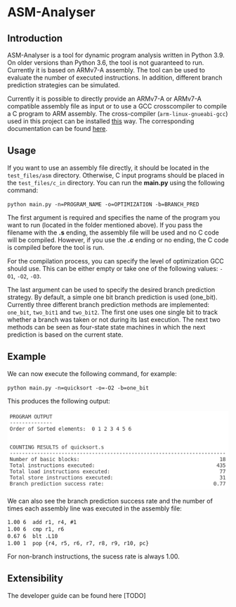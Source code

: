 # ASM-Analyser

## Introduction

ASM-Analyser is a tool for dynamic program analysis written in Python 3.9. On older versions than Python 3.6, the tool is not guaranteed to run. Currently it is based on ARMv7-A assembly. The tool can be used to evaluate the number of executed  instructions. In addition, different branch prediction strategies can be simulated.

Currently it is possible to directly provide an ARMv7-A or ARMv7-A compatible assembly file as input or to use a GCC crosscompiler to compile a C program to ARM assembly. The cross-compiler (`arm-linux-gnueabi-gcc`) used in this project can be installed [this](https://www.acmesystems.it/arm9_toolchain) way. The corresponding documentation can be found [here](https://gcc.gnu.org/onlinedocs/gcc/ARM-Options.html). 

## Usage

If you want to use an assembly file directly, it should be located in the `test_files/asm` directory. Otherwise, C input programs should be placed in the `test_files/c_in` directory. You can run the **main.py** using the following command:

`python main.py -n=PROGRAM_NAME -o=OPTIMIZATION -b=BRANCH_PRED`

The first argument is required and specifies the name of the program you want to run (located in the folder mentioned above). If you pass the filename with the **.s** ending, the assembly file will be used and no C code will be compiled. However, if you use the **.c** ending or no ending, the C code is compiled before the tool is run.

For the compilation process, you can specify the level of optimization GCC should use. This can be either empty or take one of the following values: `-O1`, `-O2`, `-O3`.

The last argument can be used to specify the desired branch prediction strategy. By default, a simple one bit branch prediction is used (one_bit). Currently three different branch prediction methods are implemented: `one_bit`, `two_bit1` and `two_bit2`. The first one uses one single bit to track whether a branch was taken or not during its last execution. The next two methods can be seen as four-state state machines in which the next prediction is based on the current state.

## Example

We can now execute the following command, for example:

`python main.py -n=quicksort -o=-O2 -b=one_bit`

This produces the following output:

![Console Output](sample_console.png)

We can also see the branch prediction success rate and the number of times each assembly line was executed in the assembly file:
```
1.00 6 	add	r1, r4, #1
1.00 6 	cmp	r1, r6
0.67 6 	blt	.L10
1.00 1 	pop	{r4, r5, r6, r7, r8, r9, r10, pc}
```
For non-branch instructions, the sucess rate is always 1.00.

## Extensibility

The developer guide can be found here [TODO]